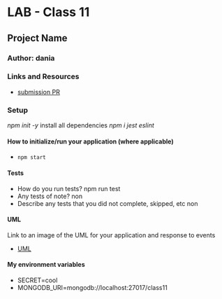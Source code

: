 # LAB - Class 11

## Project Name

### Author: dania

### Links and Resources

- [submission PR](https://github.com/401-advanced-javascript-dania/Lab-Class-11/pull/3)



### Setup
*npm init -y*
install all dependencies *npm i jest eslint*
#### How to initialize/run your application (where applicable)

- `npm start`

#### Tests

- How do you run tests?
npm run test
- Any tests of note?
non
- Describe any tests that you did not complete, skipped, etc
non
#### UML

Link to an image of the UML for your application and response to events
- [UML](https://github.com/401-advanced-javascript-dania/Lab-Class-11/blob/withMongo/IMG_20200212_193036.jpg)


####  My environment variables
- SECRET=cool
- MONGODB_URI=mongodb://localhost:27017/class11
